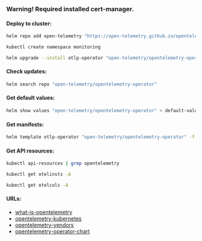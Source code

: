 ### Warning! Required installed cert-manager.

#### Deploy to cluster:
```bash
helm repo add open-telemetry "https://open-telemetry.github.io/opentelemetry-helm-charts" && helm repo update
```
```bash
kubectl create namespace monitoring
```
```bash
helm upgrade --install otlp-operator "open-telemetry/opentelemetry-operator" -f values.yml -n monitoring --version "0.52.4"
```

#### Check updates:
```bash
helm search repo "open-telemetry/opentelemetry-operator"
```

#### Get default values:
```bash
helm show values "open-telemetry/opentelemetry-operator" > default-values.yml
```

#### Get manifests:
```bash
helm template otlp-operator "open-telemetry/opentelemetry-operator" -f values.yml -n monitoring --version "0.52.4" > manifests.yml
```

#### Get API resources:
```bash
kubectl api-resources | grep opentelemetry
```
```bash
kubectl get otelinsts -A
```
```bash
kubectl get otelcols -A
```

#### URLs:
- [what-is-opentelemetry](https://opentelemetry.io/docs/what-is-opentelemetry/)
- [opentelemetry-kubernetes](https://opentelemetry.io/docs/kubernetes/)
- [opentelemetry-vendors](https://opentelemetry.io/ecosystem/vendors/)
- [opentelemetry-operator-chart](https://github.com/open-telemetry/opentelemetry-helm-charts/tree/main/charts/opentelemetry-operator)
